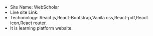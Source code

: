 * Site Name: WebScholar
* Live site Link: 
* Techonology: React js,React-Bootstrap,Vanila css,React-pdf,React icon,React router.
* It is learning platform website.